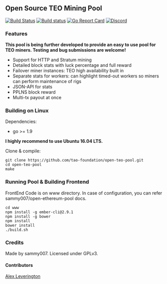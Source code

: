 ## Open Source TEO Mining Pool

[![Build Status](https://travis-ci.org/tao-foundation/open-teo-pool.svg?branch=master)](https://travis-ci.org/tao-foundation/open-teo-pool)
[![Build status](https://ci.appveyor.com/api/projects/status/ydvdrc0jb644h565/branch/master?svg=true)](https://ci.appveyor.com/project/tao-foundation/open-teo-pool/branch/master)
[![Go Report Card](https://goreportcard.com/badge/github.com/tao-foundation/open-teo-pool)](https://goreportcard.com/report/github.com/tao-foundation/open-teo-pool)
[![Discord](https://img.shields.io/badge/discord-join%20chat-blue.svg)](https://discord.gg/EEzNEEu)

### Features  

**This pool is being further developed to provide an easy to use pool for TEO miners. Testing and bug submissions are welcome!**

* Support for HTTP and Stratum mining
* Detailed block stats with luck percentage and full reward
* Failover miner instances: TEO high availability built in
* Separate stats for workers: can highlight timed-out workers so miners can perform maintenance of rigs
* JSON-API for stats
* PPLNS block reward
* Multi-tx payout at once

### Building on Linux

Dependencies:

  * go >= 1.9

**I highly recommend to use Ubuntu 16.04 LTS.**

Clone & compile:

    git clone https://github.com/tao-foundation/open-teo-pool.git
    cd open-teo-pool
    make

### Running Pool & Building Frontend

FrontEnd Code is on www directory.
In case of configuration, you can refer sammy007/open-ethereum-pool docs.

```
cd www
npm install -g ember-cli@2.9.1
npm install -g bower
npm install
bower install
./build.sh
```


### Credits

Made by sammy007. Licensed under GPLv3.

#### Contributors

[Alex Leverington](https://github.com/subtly)
